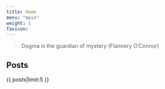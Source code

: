 ```yaml
---
title: Home
menu: "main"
weight: 1
favicon:
---
```


> Dogma is the guardian of mystery (Flannery O’Connor)

## Posts

{{ posts|limit:5 }}
